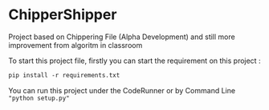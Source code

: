 # ChipperShipper

Project based on Chippering File (Alpha Development) and still more improvement from algoritm in classroom

To start this project file, firstly you can start the requirement on this project :

```txt
pip install -r requirements.txt
```

You can run this project under the CodeRunner or by Command Line `"python setup.py"`
